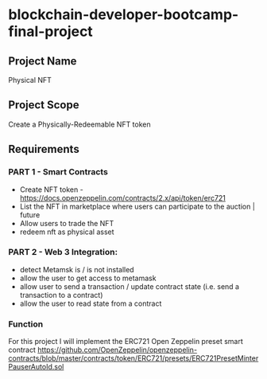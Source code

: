# blockchain-developer-bootcamp-final-project

## Project Name
Physical NFT 

## Project Scope
Create a Physically-Redeemable NFT token

## Requirements
### PART 1 - Smart Contracts
- Create NFT token - https://docs.openzeppelin.com/contracts/2.x/api/token/erc721
- List the NFT in marketplace where users can participate to the auction | future
- Allow users to trade the NFT
- redeem nft as physical asset

### PART 2 - Web 3 Integration:
- detect Metamsk is / is not installed
- allow the user to get access to metamask
- allow user to send a transaction / update contract state (i.e. send a transaction to a contract)
- allow the user to read state from a contract

### Function
For this project I will implement the ERC721 Open Zeppelin preset smart contract https://github.com/OpenZeppelin/openzeppelin-contracts/blob/master/contracts/token/ERC721/presets/ERC721PresetMinterPauserAutoId.sol

